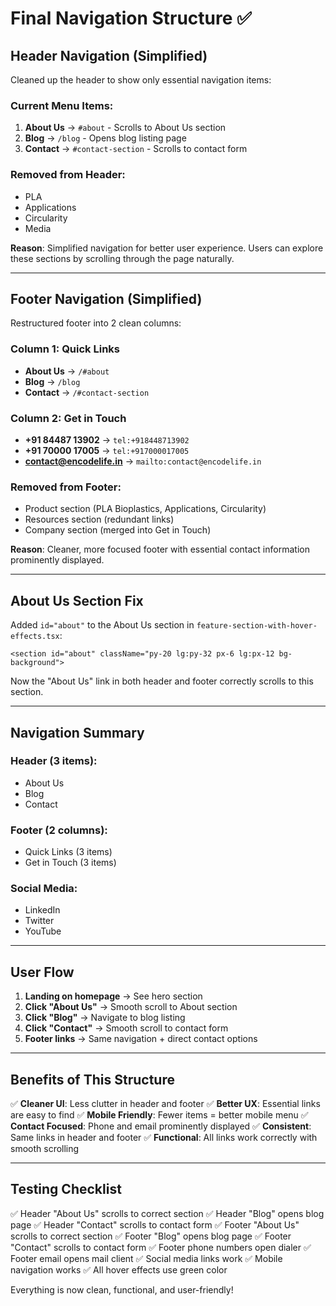 # Final Navigation Structure ✅

## Header Navigation (Simplified)

Cleaned up the header to show only essential navigation items:

### Current Menu Items:
1. **About Us** → `#about` - Scrolls to About Us section
2. **Blog** → `/blog` - Opens blog listing page
3. **Contact** → `#contact-section` - Scrolls to contact form

### Removed from Header:
- PLA
- Applications
- Circularity
- Media

**Reason**: Simplified navigation for better user experience. Users can explore these sections by scrolling through the page naturally.

---

## Footer Navigation (Simplified)

Restructured footer into 2 clean columns:

### Column 1: Quick Links
- **About Us** → `/#about`
- **Blog** → `/blog`
- **Contact** → `/#contact-section`

### Column 2: Get in Touch
- **+91 84487 13902** → `tel:+918448713902`
- **+91 70000 17005** → `tel:+917000017005`
- **contact@encodelife.in** → `mailto:contact@encodelife.in`

### Removed from Footer:
- Product section (PLA Bioplastics, Applications, Circularity)
- Resources section (redundant links)
- Company section (merged into Get in Touch)

**Reason**: Cleaner, more focused footer with essential contact information prominently displayed.

---

## About Us Section Fix

Added `id="about"` to the About Us section in `feature-section-with-hover-effects.tsx`:

```tsx
<section id="about" className="py-20 lg:py-32 px-6 lg:px-12 bg-background">
```

Now the "About Us" link in both header and footer correctly scrolls to this section.

---

## Navigation Summary

### Header (3 items):
- About Us
- Blog  
- Contact

### Footer (2 columns):
- Quick Links (3 items)
- Get in Touch (3 items)

### Social Media:
- LinkedIn
- Twitter
- YouTube

---

## User Flow

1. **Landing on homepage** → See hero section
2. **Click "About Us"** → Smooth scroll to About section
3. **Click "Blog"** → Navigate to blog listing
4. **Click "Contact"** → Smooth scroll to contact form
5. **Footer links** → Same navigation + direct contact options

---

## Benefits of This Structure

✅ **Cleaner UI**: Less clutter in header and footer
✅ **Better UX**: Essential links are easy to find
✅ **Mobile Friendly**: Fewer items = better mobile menu
✅ **Contact Focused**: Phone and email prominently displayed
✅ **Consistent**: Same links in header and footer
✅ **Functional**: All links work correctly with smooth scrolling

---

## Testing Checklist

✅ Header "About Us" scrolls to correct section
✅ Header "Blog" opens blog page
✅ Header "Contact" scrolls to contact form
✅ Footer "About Us" scrolls to correct section
✅ Footer "Blog" opens blog page
✅ Footer "Contact" scrolls to contact form
✅ Footer phone numbers open dialer
✅ Footer email opens mail client
✅ Social media links work
✅ Mobile navigation works
✅ All hover effects use green color

Everything is now clean, functional, and user-friendly!
